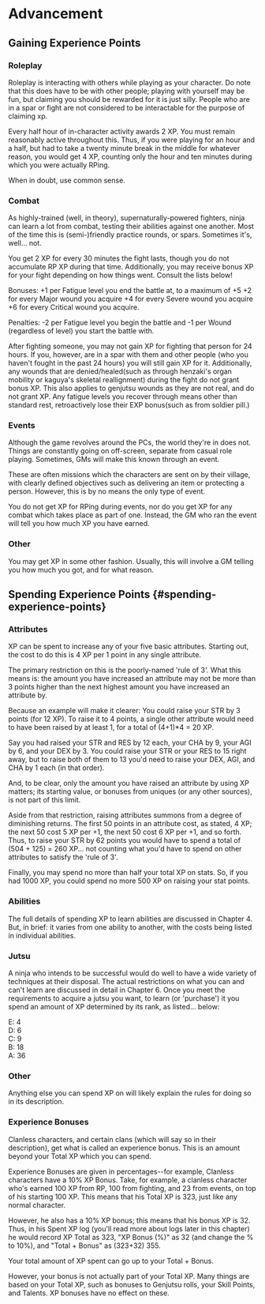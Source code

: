# Advancement

## **Gaining Experience Points**

### **Roleplay**

Roleplay is interacting with others while playing as your character. Do note that this does have to be with other people; playing with yourself may be fun, but claiming you should be rewarded for it is just silly. People who are in a spar or fight are not considered to be interactable for the purpose of claiming xp.

Every half hour of in-character activity awards 2 XP. You must remain reasonably active throughout this. Thus, if you were playing for an hour and a half, but had to take a twenty minute break in the middle for whatever reason, you would get 4 XP, counting only the hour and ten minutes during which you were actually RPing.

When in doubt, use common sense.

### **Combat**

As highly-trained (well, in theory), supernaturally-powered fighters, ninja can learn a lot from combat, testing their abilities against one another. Most of the time this is (semi-)friendly practice rounds, or spars. Sometimes it's, well... not.

You get 2 XP for every 30 minutes the fight lasts, though you do not accumulate RP XP during that time. Additionally, you may receive bonus XP for your fight depending on how things went. Consult the lists below\!

Bonuses: \+1 per Fatigue level you end the battle at, to a maximum of \+5 \+2 for every Major wound you acquire \+4 for every Severe wound you acquire \+6 for every Critical wound you acquire.

Penalties: \-2 per Fatigue level you begin the battle and \-1 per Wound (regardless of level) you start the battle with.

After fighting someone, you may not gain XP for fighting that person for 24 hours. If you, however, are in a spar with them and other people (who you haven't fought in the past 24 hours) you will still gain XP for it. Additionally, any wounds that are denied/healed(such as through henzaki's organ mobility or kaguya's skeletal reallignment) during the fight do not grant bonus XP. This also applies to genjutsu wounds as they are not real, and do not grant XP. Any fatigue levels you recover through means other than standard rest, retroactively lose their EXP bonus(such as from soldier pill.)

### **Events**

Although the game revolves around the PCs, the world they're in does not. Things are constantly going on off-screen, separate from casual role playing. Sometimes, GMs will make this known through an event.

These are often missions which the characters are sent on by their village, with clearly defined objectives such as delivering an item or protecting a person. However, this is by no means the only type of event.

You do not get XP for RPing during events, nor do you get XP for any combat which takes place as part of one. Instead, the GM who ran the event will tell you how much XP you have earned.

### **Other**

You may get XP in some other fashion. Usually, this will involve a GM telling you how much you got, and for what reason.

## **Spending Experience Points** {#spending-experience-points}

### **Attributes**

XP can be spent to increase any of your five basic attributes. Starting out, the cost to do this is 4 XP per 1 point in any single attribute.

The primary restriction on this is the poorly-named 'rule of 3'. What this means is: the amount you have increased an attribute may not be more than 3 points higher than the next highest amount you have increased an attribute by.

Because an example will make it clearer: You could raise your STR by 3 points (for 12 XP). To raise it to 4 points, a single other attribute would need to have been raised by at least 1, for a total of (4+1)\*4 \= 20 XP.

Say you had raised your STR and RES by 12 each, your CHA by 9, your AGI by 6, and your DEX by 3\. You could raise your STR or your RES to 15 right away, but to raise both of them to 13 you'd need to raise your DEX, AGI, and CHA by 1 each (in that order).

And, to be clear, only the amount you have raised an attribute by using XP matters; its starting value, or bonuses from uniques (or any other sources), is not part of this limit.

Aside from that restriction, raising attributes summons from a degree of diminishing returns. The first 50 points in an attribute cost, as stated, 4 XP; the next 50 cost 5 XP per \+1, the next 50 cost 6 XP per \+1, and so forth. Thus, to raise your STR by 62 points you would have to spend a total of (504 \+ 125\) \= 260 XP... not counting what you'd have to spend on other attributes to satisfy the 'rule of 3'.

Finally, you may spend no more than half your total XP on stats. So, if you had 1000 XP, you could spend no more 500 XP on raising your stat points.

### **Abilities**

The full details of spending XP to learn abilities are discussed in Chapter 4\. But, in brief: it varies from one ability to another, with the costs being listed in individual abilities.

### **Jutsu**

A ninja who intends to be successful would do well to have a wide variety of techniques at their disposal. The actual restrictions on what you can and can't learn are discussed in detail in Chapter 6\. Once you meet the requirements to acquire a jutsu you want, to learn (or 'purchase') it you spend an amount of XP determined by its rank, as listed... below:

E: 4  
D: 6  
C: 9  
B: 18  
A: 36

### **Other**

Anything else you can spend XP on will likely explain the rules for doing so in its description.

### **Experience Bonuses**

Clanless characters, and certain clans (which will say so in their description), get what is called an experience bonus. This is an amount beyond your Total XP which you can spend.

Experience Bonuses are given in percentages--for example, Clanless characters have a 10% XP Bonus. Take, for example, a clanless character who's earned 100 XP from RP, 100 from fighting, and 23 from events, on top of his starting 100 XP. This means that his Total XP is 323, just like any normal character.

However, he also has a 10% XP bonus; this means that his bonus XP is 32\. Thus, in his Spent XP log (you'll read more about logs later in this chapter) he would record XP Total as 323, "XP Bonus (%)" as 32 (and change the % to 10%), and "Total \+ Bonus" as (323+32) 355\.

Your total amount of XP spent can go up to your Total \+ Bonus.

However, your bonus is not actually part of your Total XP. Many things are based on your Total XP, such as bonuses to Genjutsu rolls, your Skill Points, and Talents. XP bonuses have no effect on these.